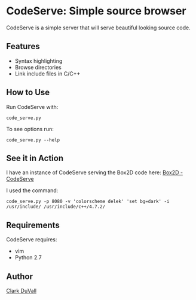 # CodeServe: Simple source browser
CodeServe is a simple server that will serve beautiful looking source code.
## Features
- Syntax highlighting
- Browse directories
- Link include files in C/C++

## How to Use
Run CodeServe with:

    code_serve.py

To see options run:

    code_serve.py --help

## See it in Action
I have an instance of CodeServe serving the Box2D code here: [Box2D - CodeServe](http://vader.co:8080/Box2D/)

I used the command:

    code_serve.py -p 8080 -v 'colorscheme delek' 'set bg=dark' -i /usr/include/ /usr/include/c++/4.7.2/

## Requirements
CodeServe requires:
- vim
- Python 2.7

## Author
[Clark DuVall](http://clarkduvall.com)
